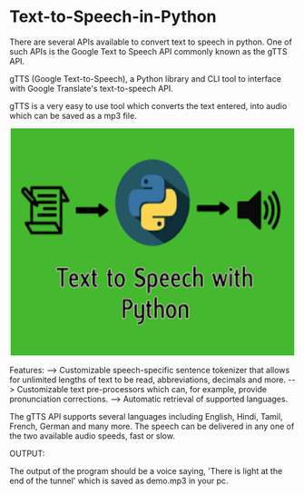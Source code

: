 # Text-to-Speech-in-Python

There are several APIs available to convert text to speech in python.
One of such APIs is the Google Text to Speech API commonly known as the gTTS API.

gTTS (Google Text-to-Speech), a Python library and CLI tool to interface with Google Translate's text-to-speech API.


gTTS is a very easy to use tool which converts the text entered, into audio which can be saved as a mp3 file.

<p align="center">
<img src="https://github.com/Santhoshpsps/Text-to-Speech-in-Python/blob/master/conversion.png" height="400" width="500">
 </p>
 
 
Features:
    --> Customizable speech-specific sentence tokenizer that allows for unlimited lengths of text to be read, abbreviations, decimals and more.
    --> Customizable text pre-processors which can, for example, provide pronunciation corrections.
    --> Automatic retrieval of supported languages.


The gTTS API supports several languages including English, Hindi, Tamil, French, German and many more. 
The speech can be delivered in any one of the two available audio speeds, fast or slow.



OUTPUT: 


The output of the program should be a 
voice saying, 'There is light at the end of the tunnel' which is saved as demo.mp3 in your pc.

